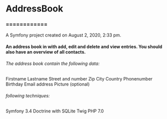 # AddressBook
### ============
A Symfony project created on August 2, 2020, 2:33 pm.
#### An address book in with add, edit and delete and view entries. You should also have an overview of all contacts.

###### The address book  contain the following data:
Firstname
Lastname
Street and number
Zip
City
Country
Phonenumber
Birthday
Email address
Picture (optional)

###### following techniques:
Symfony 3.4
Doctrine with SQLite
Twig
PHP 7.0
